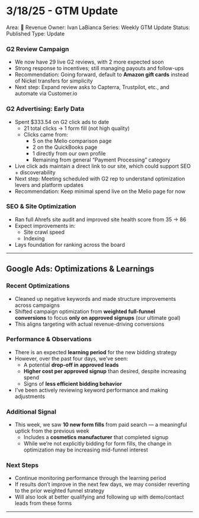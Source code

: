 # 3/18/25 - GTM Update

Area: 🤑 Revenue
Owner: Ivan LaBianca
Series: Weekly GTM Update
Status: Published
Type: Update

### G2 Review Campaign

- We now have 29 live G2 reviews, with 2 more expected soon
- Strong response to incentives; still managing payouts and follow-ups
- Recommendation: Going forward, default to **Amazon gift cards** instead of Nickel transfers for simplicity
- Next step: Expand review asks to Capterra, Trustpilot, etc., and automate via Customer.io

### G2 Advertising: Early Data

- Spent $333.54 on G2 click ads to date
    - 21 total clicks → 1 form fill (not high quality)
    - Clicks came from:
        - 5 on the Melio comparison page
        - 2 on the QuickBooks page
        - 1 directly from our own profile
        - Remaining from general “Payment Processing” category
- Live click ads maintain a direct link to our site, which could support SEO + discoverability
- Next step: Meeting scheduled with G2 rep to understand optimization levers and platform updates
- Recommendation: Keep minimal spend live on the Melio page for now

### SEO & Site Optimization

- Ran full Ahrefs site audit and improved site health score from 35 → 86
- Expect improvements in:
    - Site crawl speed
    - Indexing
- Lays foundation for ranking across the board

---

## Google Ads: Optimizations & Learnings

### Recent Optimizations

- Cleaned up negative keywords and made structure improvements across campaigns
- Shifted campaign optimization from **weighted full-funnel conversions** to focus **only on approved signups** (our ultimate goal)
- This aligns targeting with actual revenue-driving conversions

### Performance & Observations

- There is an expected **learning period** for the new bidding strategy
- However, over the past four days, we’ve seen:
    - A potential **drop-off in approved leads**
    - **Higher cost per approved signup** than desired, despite increasing spend
    - Signs of **less efficient bidding behavior**
- I’ve been actively reviewing keyword performance and making adjustments

### Additional Signal

- This week, we saw **10 new form fills** from paid search — a meaningful uptick from the previous week
    - Includes a **cosmetics manufacturer** that completed signup
    - While we’re not explicitly bidding for form fills, the change in optimization may be increasing mid-funnel interest

### Next Steps

- Continue monitoring performance through the learning period
- If results don’t improve in the next few days, we may consider reverting to the prior weighted funnel strategy
- Will also look at better qualifying and following up with demo/contact leads from these forms

---